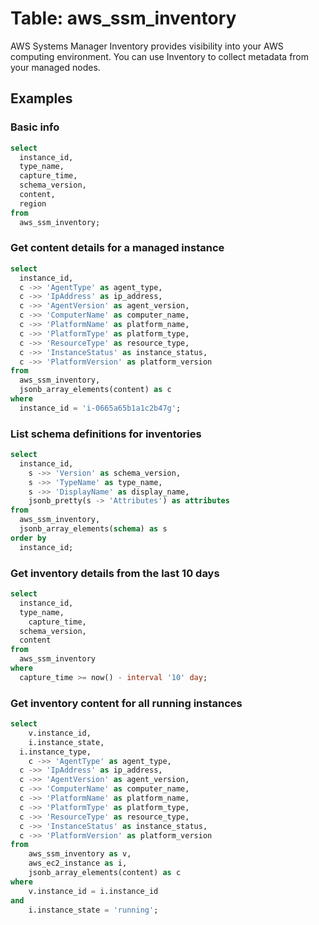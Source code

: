 # Table: aws_ssm_inventory

AWS Systems Manager Inventory provides visibility into your AWS computing environment. You can use Inventory to collect metadata from your managed nodes.

## Examples

### Basic info

```sql
select
  instance_id,
  type_name,
  capture_time,
  schema_version,
  content,
  region
from
  aws_ssm_inventory;
```

### Get content details for a managed instance 

```sql
select
  instance_id,
  c ->> 'AgentType' as agent_type,
  c ->> 'IpAddress' as ip_address,
  c ->> 'AgentVersion' as agent_version,
  c ->> 'ComputerName' as computer_name,
  c ->> 'PlatformName' as platform_name,
  c ->> 'PlatformType' as platform_type,
  c ->> 'ResourceType' as resource_type,
  c ->> 'InstanceStatus' as instance_status,
  c ->> 'PlatformVersion' as platform_version
from
  aws_ssm_inventory,
  jsonb_array_elements(content) as c
where
  instance_id = 'i-0665a65b1a1c2b47g';
```

### List schema definitions for inventories

```sql
select
  instance_id,
	s ->> 'Version' as schema_version,
	s ->> 'TypeName' as type_name,
	s ->> 'DisplayName' as display_name,
	jsonb_pretty(s -> 'Attributes') as attributes
from
  aws_ssm_inventory,
  jsonb_array_elements(schema) as s
order by 
  instance_id;
```

### Get inventory details from the last 10 days

```sql
select
  instance_id,
  type_name,
	capture_time,
  schema_version,
  content
from
  aws_ssm_inventory
where
  capture_time >= now() - interval '10' day;
```

### Get inventory content for all running instances

```sql
select
	v.instance_id,
	i.instance_state,
  i.instance_type,
	c ->> 'AgentType' as agent_type,
  c ->> 'IpAddress' as ip_address,
  c ->> 'AgentVersion' as agent_version,
  c ->> 'ComputerName' as computer_name,
  c ->> 'PlatformName' as platform_name,
  c ->> 'PlatformType' as platform_type,
  c ->> 'ResourceType' as resource_type,
  c ->> 'InstanceStatus' as instance_status,
  c ->> 'PlatformVersion' as platform_version
from
	aws_ssm_inventory as v,
	aws_ec2_instance as i,
	jsonb_array_elements(content) as c
where
	v.instance_id = i.instance_id
and
	i.instance_state = 'running';
```
